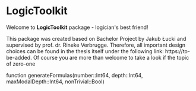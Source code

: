 # LogicToolkit

Welcome to **LogicToolkit** package - logician's best friend!

This package was created based on Bachelor Project by Jakub Łucki and supervised by prof. dr. Rineke Verbrugge. Therefore, all important design choices can be found in the thesis itself under the following link: https://to-be-added. Of course you are more than welcome to take a look if the topic of zero-one


function generateFormulas(number::Int64, depth::Int64, maxModalDepth::Int64, nonTrivial::Bool)